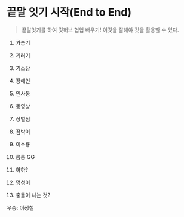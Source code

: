 # 끝말 잇기 시작(End to End)
> 끝말잇기를 하여 깃허브 협업 배우기!
> 이것을 잘해야 깃을 활용할 수 있다.

1. 가습기

2. 기러기

3. 기소장

4. 장애인

5. 인사동

6. 동영상

7. 상벌점

8. 점박이

9. 이소룡

10. 룡룡 GG

11. 하하?

12. 멍청이

13. 충돌이 나는 것?

우승: 이정철

